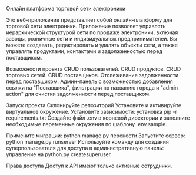 Онлайн платформа торговой сети электроники

Это веб-приложение представляет собой онлайн-платформу для торговой сети электроники. Приложение позволяет управлять иерархической структурой сети по продаже электроники, включая заводы, розничные сети и индивидуальных предпринимателей. Вы можете создавать, редактировать и удалять объекты сети, а также управлять продуктами, контактами и задолженностью перед поставщиком.

Возможности проекта
CRUD пользователей.
CRUD продуктов.
CRUD торговых сетей.
CRUD поставщиков.
Отслеживание задолженности перед поставщиком.
Админ-панель с возможностью добавления ссылки на "Поставщика", фильтрации по названию города и "admin action" для очистки задолженности перед поставщиком.

Запуск проекта
Склонируйте репозиторий
Установите и активируйте виртуальное окружение.
Установите зависимости:
установка pip -r requirements.txt
Создайте файл .env в корневой директории и заполните необходимые переменные окружения по шаблону .env.sample.

Примените миграции:
python manage.py перенести
Запустите сервер:
python manage.py runserver
Используйте команду для создания суперпользователя для доступа в административную панель:
управление на python.py createsuperuser

Права доступа
Доступ к API имеют только активные сотрудники.

